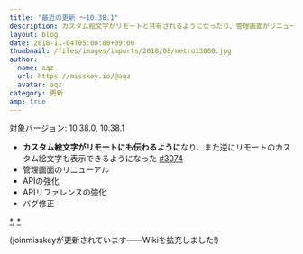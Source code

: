 ```yaml
---
title: "最近の更新 ～10.38.1"
description: カスタム絵文字がリモートと共有されるようになったり、管理画面がリニューアルされたりなど
layout: blog
date: 2018-11-04T05:00:00+09:00
thumbnail: /files/images/imports/2018/08/metro13000.jpg
author:
  name: aqz
  url: https://misskey.io/@aqz
  avatar: aqz
category: 更新
amp: true
---
```

対象バージョン: 10.38.0, 10.38.1  

- **カスタム絵文字がリモートにも伝わるように**なり、また逆にリモートのカスタム絵文字も表示できるようになった [#3074](https://github.com/syuilo/misskey/pull/3074)
- 管理画面のリニューアル
- APIの強化
- APIリファレンスの強化
- バグ修正

[*](https://misskey.xyz/notes/5bddbea79fe1d7002f4b07c7), [*](https://misskey.xyz/notes/5bddef4ebefdf5004ae5a5c6)

(joinmisskeyが更新されています――Wikiを拡充しました!)
